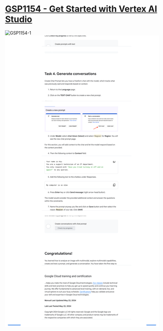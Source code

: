 # [GSP1154 - Get Started with Vertex AI Studio](https://www.cloudskillsboost.google/paths/17/course_templates/593/labs/470168)

![GSP1154-1](GSP1154-1.png)
![GSP1154-2](GSP1154-2.png)
